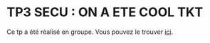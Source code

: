 # TP3 SECU : ON A ETE COOL TKT

Ce tp a été réalisé en groupe.
Vous pouvez le trouver [ici](./github.com/ninjawill543/Ynov_Network_Report).

